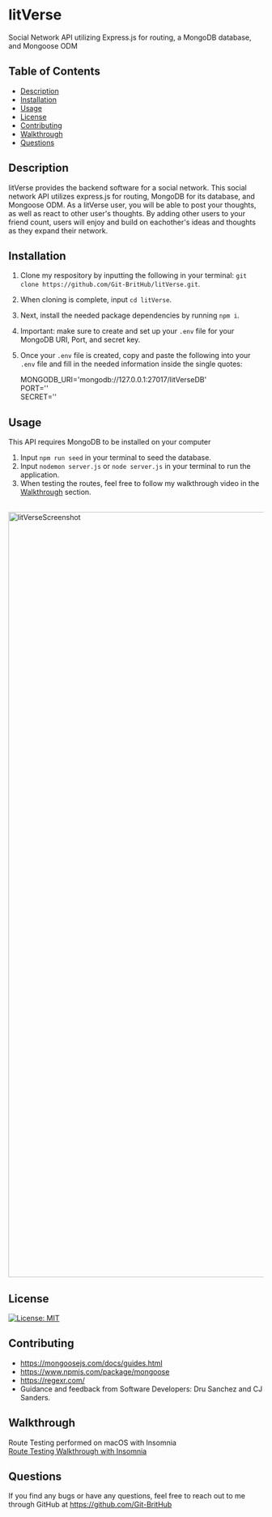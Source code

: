 # litVerse
Social Network API utilizing Express.js for routing, a MongoDB database, and Mongoose ODM

## Table of Contents
* [Description](#description)
* [Installation](#installation)
* [Usage](#usage)
* [License](#license)
* [Contributing](#contributing)
* [Walkthrough](#walkthrough)
* [Questions](#questions)


## Description
litVerse provides the backend software for a social network. This social network API utilizes express.js for routing, MongoDB for its database, and Mongoose ODM. As a litVerse user, you will be able to post your thoughts, as well as react to other user's thoughts. By adding other users to your friend count, users will enjoy and build on eachother's ideas and thoughts as they expand their network. 


## Installation
1. Clone my respository by inputting the following in your terminal: `git clone https://github.com/Git-BritHub/litVerse.git`.
2. When cloning is complete, input `cd litVerse`.
3. Next, install the needed package dependencies by running `npm i`.
4. Important: make sure to create and set up your `.env` file for your MongoDB URI, Port, and secret key.
5. Once your `.env` file is created, copy and paste the following into your `.env` file and fill in the needed information inside the single quotes:

    <p>MONGODB_URI='mongodb://127.0.0.1:27017/litVerseDB'<br/>
       PORT=''<br/>
       SECRET=''<br/></p>


## Usage
This API requires MongoDB to be installed on your computer<br />
1. Input `npm run seed` in your terminal to seed the database.
2. Input `nodemon server.js` or `node server.js` in your terminal to run the application. 
2. When testing the routes, feel free to follow my walkthrough video in the [Walkthrough](#walkthrough) section.
<br />
<img width="1512" alt="litVerseScreenshot" src="https://github.com/Git-BritHub/litVerse/assets/130286884/f2674121-25d0-4c8a-a516-d51c30c97395">

## License
[![License: MIT](https://img.shields.io/badge/License-MIT-aqua.svg)](https://opensource.org/licenses/MIT)

## Contributing
* https://mongoosejs.com/docs/guides.html
* https://www.npmjs.com/package/mongoose
* https://regexr.com/
* Guidance and feedback from Software Developers: Dru Sanchez and CJ Sanders.


## Walkthrough
Route Testing performed on macOS with Insomnia\
[Route Testing Walkthrough with Insomnia](https://drive.google.com/file/d/1a4ibuqAB3XrPkEuCaY1MFI4_DtQ5mcZ-/view)

## Questions
If you find any bugs or have any questions, feel free to reach out to me through GitHub at https://github.com/Git-BritHub 
